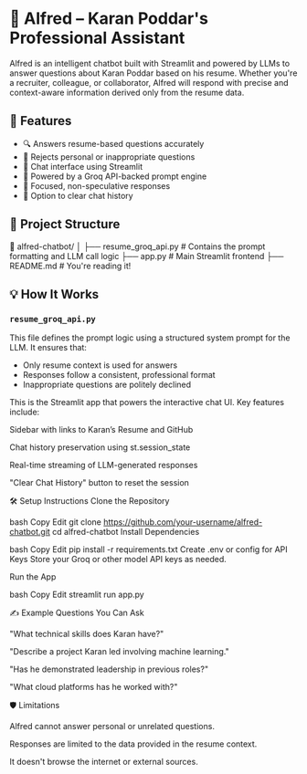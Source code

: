 # 🦙 Alfred – Karan Poddar's Professional Assistant

Alfred is an intelligent chatbot built with Streamlit and powered by LLMs to answer questions about Karan Poddar based on his resume. Whether you're a recruiter, colleague, or collaborator, Alfred will respond with precise and context-aware information derived only from the resume data.


## 🚀 Features

- 🔍 Answers resume-based questions accurately
- 📄 Rejects personal or inappropriate questions
- 💬 Chat interface using Streamlit
- 🧠 Powered by a Groq API-backed prompt engine
- 🎯 Focused, non-speculative responses
- 🧹 Option to clear chat history


## 📂 Project Structure

📁 alfred-chatbot/
│
├── resume_groq_api.py # Contains the prompt formatting and LLM call logic
├── app.py # Main Streamlit frontend
├── README.md # You're reading it!


## 💡 How It Works

### `resume_groq_api.py`

This file defines the prompt logic using a structured system prompt for the LLM. It ensures that:

- Only resume context is used for answers
- Responses follow a consistent, professional format
- Inappropriate questions are politely declined

This is the Streamlit app that powers the interactive chat UI. Key features include:

Sidebar with links to Karan’s Resume and GitHub

Chat history preservation using st.session_state

Real-time streaming of LLM-generated responses

"Clear Chat History" button to reset the session

🛠️ Setup Instructions
Clone the Repository

bash
Copy
Edit
git clone https://github.com/your-username/alfred-chatbot.git
cd alfred-chatbot
Install Dependencies

bash
Copy
Edit
pip install -r requirements.txt
Create .env or config for API Keys
Store your Groq or other model API keys as needed.

Run the App

bash
Copy
Edit
streamlit run app.py

✍️ Example Questions You Can Ask

"What technical skills does Karan have?"

"Describe a project Karan led involving machine learning."

"Has he demonstrated leadership in previous roles?"

"What cloud platforms has he worked with?"

🛡️ Limitations

Alfred cannot answer personal or unrelated questions.

Responses are limited to the data provided in the resume context.

It doesn't browse the internet or external sources.